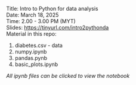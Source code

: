 Title: Intro to Python for data analysis\
Date: March 18, 2025\
Time: 2.00 - 3.00 PM (MYT)\
Slides: https://tinyurl.com/intro2pythonda \
Material in this repo: 
1) diabetes.csv - data
2) numpy.ipynb
3) pandas.pynb
4) basic_plots.ipynb

*All ipynb files can be clicked to view the notebook*


